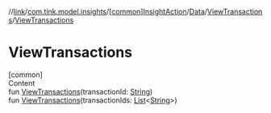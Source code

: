 //[link](../../../../index.md)/[com.tink.model.insights](../../../index.md)/[[common]InsightAction](../../index.md)/[Data](../index.md)/[ViewTransactions](index.md)/[ViewTransactions](-view-transactions.md)



# ViewTransactions  
[common]  
Content  
fun [ViewTransactions](-view-transactions.md)(transactionId: [String](https://kotlinlang.org/api/latest/jvm/stdlib/kotlin/-string/index.html))  
fun [ViewTransactions](-view-transactions.md)(transactionIds: [List](https://kotlinlang.org/api/latest/jvm/stdlib/kotlin.collections/-list/index.html)<[String](https://kotlinlang.org/api/latest/jvm/stdlib/kotlin/-string/index.html)>)  




